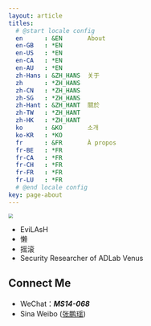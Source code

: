 ```yaml
---
layout: article
titles:
  # @start locale config
  en      : &EN       About
  en-GB   : *EN
  en-US   : *EN
  en-CA   : *EN
  en-AU   : *EN
  zh-Hans : &ZH_HANS  关于
  zh      : *ZH_HANS
  zh-CN   : *ZH_HANS
  zh-SG   : *ZH_HANS
  zh-Hant : &ZH_HANT  關於
  zh-TW   : *ZH_HANT
  zh-HK   : *ZH_HANT
  ko      : &KO       소개
  ko-KR   : *KO
  fr      : &FR       À propos
  fr-BE   : *FR
  fr-CA   : *FR
  fr-CH   : *FR
  fr-FR   : *FR
  fr-LU   : *FR
  # @end locale config
key: page-about
---
```


<img src="https://gitee.com/evilashz/MyIMGs/raw/master/img/20200714151445.png" style="zoom: 57%;" />

- EviLAsH
- 懒
- 摇滚
- Security Researcher of ADLab Venus


## Connect Me

- WeChat：***MS14-068***
- Sina Weibo ([张鹏瑶](https://weibo.com/u/2314969111))
